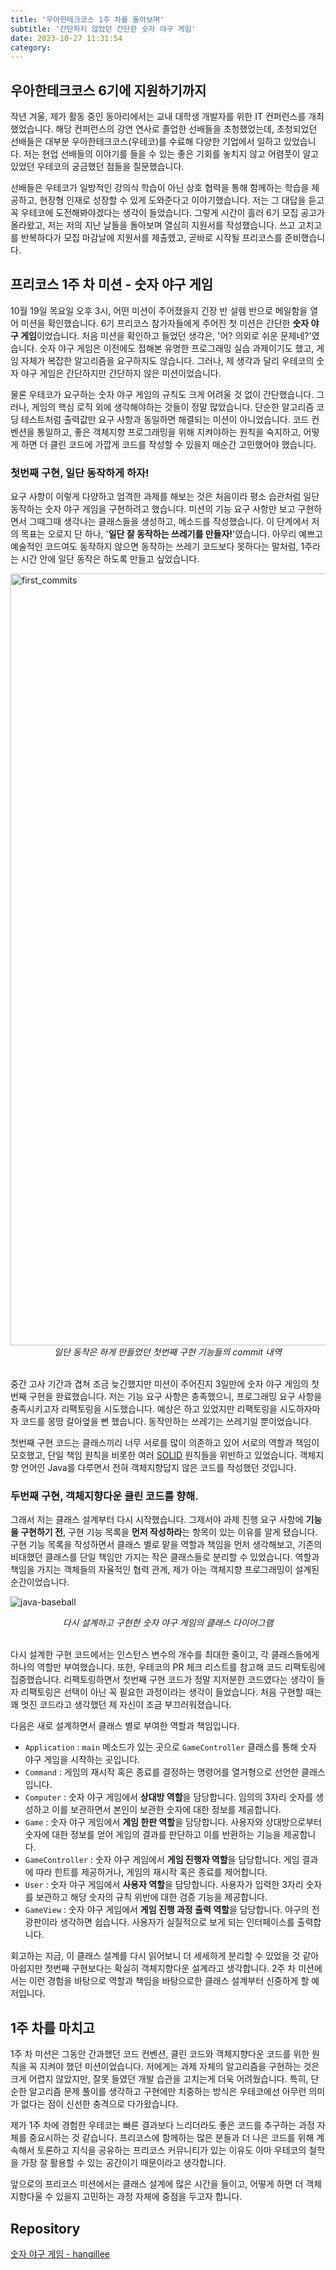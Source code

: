 ```yaml
---
title: '우아한테크코스 1주 차를 돌아보며'
subtitle: '간단하지 않았던 간단한 숫자 야구 게임'
date: 2023-10-27 11:31:54
category:
---
```


## 우아한테크코스 6기에 지원하기까지

작년 겨울, 제가 활동 중인 동아리에서는 교내 대학생 개발자를 위한 IT 컨퍼런스를 개최했었습니다. 해당 컨퍼런스의 강연 연사로 졸업한 선배들을 초청했었는데, 초청되었던 선배들은 대부분 우아한테크코스(우테코)를 수료해 다양한 기업에서 일하고 있었습니다. 저는 현업 선배들의 이야기를 들을 수 있는 좋은 기회를 놓치지 않고 어렴풋이 알고 있었던 우테코의 궁금했던 점들을 질문했습니다.

선배들은 우테코가 일방적인 강의식 학습이 아닌 상호 협력을 통해 함께하는 학습을 제공하고, 현장형 인재로 성장할 수 있게 도와준다고 이야기했습니다. 저는 그 대답을 듣고 꼭 우테코에 도전해봐야겠다는 생각이 들었습니다. 그렇게 시간이 흘러 6기 모집 공고가 올라왔고, 저는 저의 지난 날들을 돌아보며 열심히 지원서를 작성했습니다. 쓰고 고치고를 반복하다가 모집 마감날에 지원서를 제출헸고, 곧바로 시작될 프리코스를 준비했습니다.

## 프리코스 1주 차 미션 - 숫자 야구 게임

10월 19일 목요일 오후 3시, 어떤 미션이 주어졌을지 긴장 반 설렘 반으로 메일함을 열어 미션을 확인했습니다. 6기 프리코스 참가자들에게 주어진 첫 미션은 간단한 **숫자 야구 게임**이었습니다. 처음 미션을 확인하고 들었던 생각은, '어? 의외로 쉬운 문제네?'였습니다. 숫자 야구 게임은 이전에도 접해본 유명한 프로그래밍 실습 과제이기도 했고, 게임 자체가 복잡한 알고리즘을 요구하지도 않습니다. 그러나, 제 생각과 달리 우테코의 숫자 야구 게임은 간단하지만 간단하지 않은 미션이었습니다.

물론 우테코가 요구하는 숫자 야구 게임의 규칙도 크게 어려울 것 없이 간단했습니다. 그러나, 게임의 핵심 로직 외에 생각해야하는 것들이 정말 많았습니다. 단순한 알고리즘 코딩 테스트처럼 출력값만 요구 사항과 동일하면 해결되는 미션이 아니었습니다. 코드 컨벤션을 통일하고, 좋은 객체지향 프로그래밍을 위해 지켜야하는 원칙을 숙지하고, 어떻게 하면 더 클린 코드에 가깝게 코드를 작성할 수 있을지 매순간 고민했어야 했습니다.

### 첫번째 구현, 일단 동작하게 하자!

요구 사항이 이렇게 다양하고 엄격한 과제를 해보는 것은 처음이라 평소 습관처럼 일단 동작하는 숫자 야구 게임을 구현하려고 했습니다. 미션의 기능 요구 사항만 보고 구현하면서 그때그때 생각나는 클래스들을 생성하고, 메소드를 작성했습니다. 이 단계에서 저의 목표는 오로지 단 하나, '**일단 잘 동작하는 쓰레기를 만들자!**'였습니다. 아무리 예쁘고 예술적인 코드여도 동작하지 않으면 동작하는 쓰레기 코드보다 못하다는 말처럼, 1주라는 시간 안에 일단 동작은 하도록 만들고 싶었습니다.

<img width="1235" alt="first_commits" src="https://github.com/hangillee/coderoad.kr/assets/14046092/4cf92b17-3c80-41d9-b481-3eadcfc0d9d2">

<div align="center"><I>일단 동작은 하게 만들었던 첫번째 구현 기능들의 commit 내역</I></div>
<br>

중간 고사 기간과 겹쳐 조금 늦긴했지만 미션이 주어진지 3일만에 숫자 야구 게임의 첫번째 구현을 완료했습니다. 저는 기능 요구 사항은 충족했으니, 프로그래밍 요구 사항을 충족시키고자 리팩토링을 시도했습니다. 예상은 하고 있었지만 리팩토링을 시도하자마자 코드를 몽땅 갈아엎을 뻔 했습니다. 동작만하는 쓰레기는 쓰레기일 뿐이었습니다.

첫번째 구현 코드는 클래스끼리 너무 서로를 많이 의존하고 있어 서로의 역할과 책임이 모호했고, 단일 책임 원칙을 비롯한 여러 [SOLID](https://blog.coderoad.kr/solid) 원칙들을 위반하고 있었습니다. 객체지향 언어인 Java를 다루면서 전혀 객체지향답지 않은 코드를 작성했던 것입니다.

### 두번째 구현, 객체지향다운 클린 코드를 향해.

그래서 저는 클래스 설계부터 다시 시작했습니다. 그제서야 과제 진행 요구 사항에 **기능을 구현하기 전**, 구현 기능 목록을 **먼저 작성하라**는 항목이 있는 이유를 알게 됐습니다. 구현 기능 목록을 작성하면서 클래스 별로 맡을 역할과 책임을 먼저 생각해보고, 기존의 비대했던 클래스를 단일 책임만 가지는 작은 클래스들로 분리할 수 있었습니다. 역할과 책임을 가지는 객체들의 자율적인 협력 관계, 제가 아는 객체지향 프로그래밍이 설계된 순간이었습니다.

![java-baseball](https://github.com/hangillee/coderoad.kr/assets/14046092/ddfe5f6a-f852-46d7-a941-196f7234163b)

<div align="center"><I>다시 설계하고 구현한 숫자 야구 게임의 클래스 다이어그램</I></div>
<br>

다시 설계한 구현 코드에서는 인스턴스 변수의 개수를 최대한 줄이고, 각 클래스들에게 하나의 역할만 부여했습니다. 또한, 우테코의 PR 체크 리스트를 참고해 코드 리팩토링에 집중했습니다. 리팩토링하면서 첫번째 구현 코드가 정말 지저분한 코드였다는 생각이 들자 리팩토링은 선택이 아닌 꼭 필요한 과정이라는 생각이 들었습니다. 처음 구현할 때는 꽤 멋진 코드라고 생각했던 제 자신이 조금 부끄러워졌습니다.

다음은 새로 설계하면서 클래스 별로 부여한 역할과 책임입니다.

- `Application` : `main` 메소드가 있는 곳으로 `GameController` 클래스를 통해 숫자 야구 게임을 시작하는 곳입니다.
- `Command` : 게임의 재시작 혹은 종료를 결정하는 명령어를 열거형으로 선언한 클래스입니다.
- `Computer` : 숫자 야구 게임에서 **상대방 역할**을 담당합니다. 임의의 3자리 숫자를 생성하고 이를 보관하면서 본인이 보관한 숫자에 대한 정보를 제공합니다.
- `Game` : 숫자 야구 게임에서 **게임 한판 역할**을 담당합니다. 사용자와 상대방으로부터 숫자에 대한 정보를 얻어 게임의 결과를 판단하고 이를 반환하는 기능을 제공합니다.
- `GameController` : 숫자 야구 게임에서 **게임 진행자 역할**을 담당합니다. 게임 결과에 따라 힌트를 제공하거나, 게임의 재시작 혹은 종료를 제어합니다.
- `User` : 숫자 야구 게임에서 **사용자 역할**을 담당합니다. 사용자가 입력한 3자리 숫자를 보관하고 해당 숫자의 규칙 위반에 대한 검증 기능을 제공합니다.
- `GameView` : 숫자 야구 게임에서 **게임 진행 과정 출력 역할**을 담당합니다. 야구의 전광판이라 생각하면 쉽습니다. 사용자가 실질적으로 보게 되는 인터페이스를 출력합니다.

회고하는 지금, 이 클래스 설계를 다시 읽어보니 더 세세하게 분리할 수 있었을 것 같아 아쉽지만 첫번째 구현보다는 확실히 객체지향다운 설계라고 생각합니다. 2주 차 미션에서는 이런 경험을 바탕으로 역할과 책임을 바탕으로한 클래스 설계부터 신중하게 할 예저입니다.

## 1주 차를 마치고

1주 차 미션은 그동안 간과했던 코드 컨벤션, 클린 코드와 객체지향다운 코드를 위한 원칙을 꼭 지켜야 했던 미션이었습니다. 저에게는 과제 자체의 알고리즘을 구현하는 것은 크게 어렵지 않았지만, 잘못 들였던 개발 습관을 고치는게 더욱 어려웠습니다. 특히, 단순한 알고리즘 문제 풀이를 생각하고 구현에만 치중하는 방식은 우테코에선 아무런 의미가 없다는 점이 신선한 충격으로 다가왔습니다.

제가 1주 차에 경험한 우테코는 빠른 결과보다 느리더라도 좋은 코드를 추구하는 과정 자체를 중요시하는 것 같습니다. 프리코스에 함께하는 많은 분들과 더 나은 코드를 위해 계속해서 토론하고 지식을 공유하는 프리코스 커뮤니티가 있는 이유도 아마 우테코의 철학을 가장 잘 활용할 수 있는 공간이기 때문이라고 생각합니다.

앞으로의 프리코스 미션에서는 클래스 설계에 많은 시간을 들이고, 어떻게 하면 더 객체지향다울 수 있을지 고민하는 과정 자체에 중점을 두고자 합니다.

## Repository

[숫자 야구 게임 - hangillee](https://github.com/hangillee/java-baseball-6/tree/hangillee)
